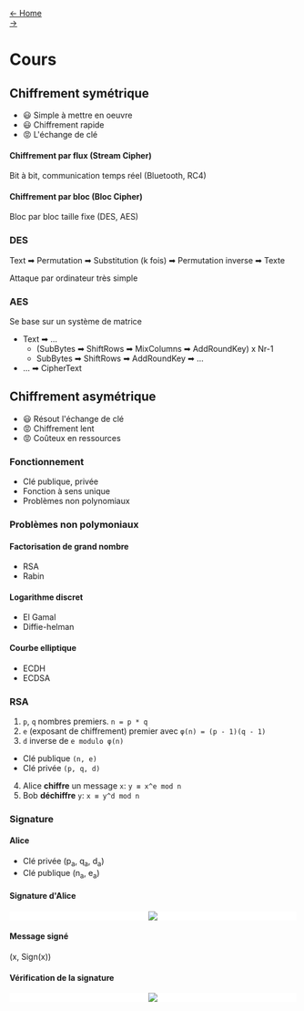 [← Home](../README.md)    
[→]()

# Cours

## Chiffrement symétrique
- 😃 Simple à mettre en oeuvre
- 😃 Chiffrement rapide
- 😡 L'échange de clé
#### Chiffrement par flux (Stream Cipher)
Bit à bit, communication temps réel (Bluetooth, RC4)

#### Chiffrement par bloc (Bloc Cipher)
Bloc par bloc taille fixe (DES, AES)

### DES
Text ➡ Permutation ➡ Substitution (k fois) ➡ Permutation inverse ➡ Texte

Attaque par ordinateur très simple

### AES
Se base sur un système de matrice

- Text ➡ ...
    - (SubBytes ➡ ShiftRows ➡ MixColumns ➡ AddRoundKey) x Nr-1
    - SubBytes ➡ ShiftRows ➡ AddRoundKey ➡ ...   
- ... ➡ CipherText

## Chiffrement asymétrique
- 😃 Résout l'échange de clé
- 😡 Chiffrement lent
- 😡 Coûteux en ressources

### Fonctionnement 
- Clé publique, privée
- Fonction à sens unique
- Problèmes non polynomiaux

### Problèmes non polymoniaux
#### Factorisation de grand nombre
- RSA 
- Rabin
#### Logarithme discret
- El Gamal
- Diffie-helman
#### Courbe elliptique
- ECDH
- ECDSA

### RSA
1. `p`, `q` nombres premiers. `n = p * q`
2. `e` (exposant de chiffrement) premier avec  `φ(n) = (p - 1)(q - 1)`
3. `d` inverse de `e modulo φ(n)`
- Clé publique `(n, e)` 
- Clé privée `(p, q, d)`
4. Alice **chiffre** un message `x`: `y ≡ x^e mod n`
5. Bob **déchiffre** `y`: `x ≡ y^d mod n`

### Signature
#### Alice
- Clé privée (p<sub>a</sub>, q<sub>a</sub>, d<sub>a</sub>)
- Clé publique (n<sub>a</sub>, e<sub>a</sub>)

#### Signature d'Alice
<!-- $$
Sign(x) \equiv y \equiv x^{d_{a}} \mod n_{a}
$$ --> 

<div align="center" style="background: white;"><img style="background: white;" src="https://render.githubusercontent.com/render/math?math=Sign(x)%20%5Cequiv%20y%20%5Cequiv%20x%5E%7Bd_%7Ba%7D%7D%20%5Cmod%20n_%7Ba%7D"></div>

#### Message signé
(x, Sign(x))

#### Vérification de la signature
<!-- $$
y^{e_{a}} \equiv x \mod n_{a}
$$ --> 

<div align="center" style="background: white;"><img style="background: white;" src="https://render.githubusercontent.com/render/math?math=y%5E%7Be_%7Ba%7D%7D%20%5Cequiv%20x%20%5Cmod%20n_%7Ba%7D"></div>